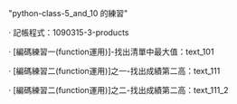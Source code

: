 "python-class-5_and_10 的練習"

‧ 記帳程式：1090315-3-products

‧ [編碼練習一(function運用)]-找出清單中最大值：text_101

‧ [編碼練習二(function運用)]之一-找出成績第二高：text_111

‧ [編碼練習二(function運用)]之二-找出成績第二高：text_111_2